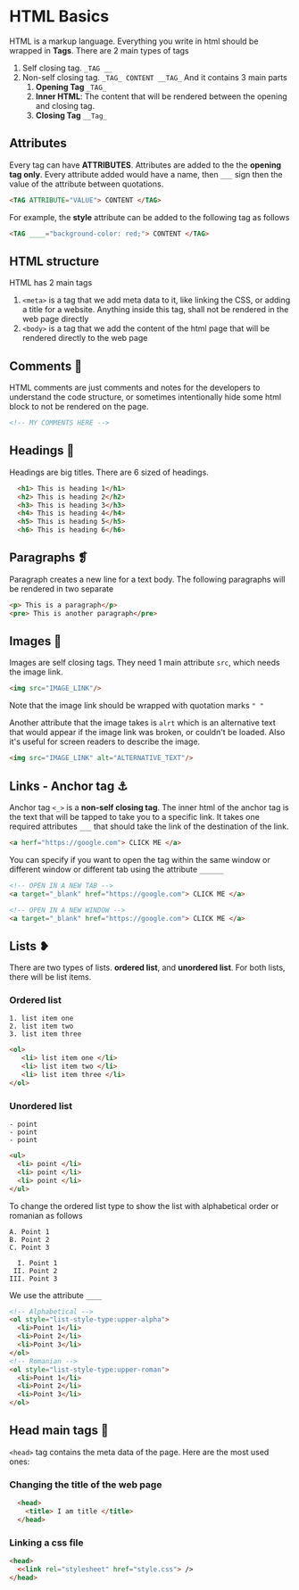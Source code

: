 # HTML Basics

HTML is a markup language. Everything you write in html should be wrapped in **Tags**. There are 2 main types of tags

1. Self closing tag. `_TAG __`
2. Non-self closing tag. `_TAG_ CONTENT __TAG_` And it contains 3 main parts
   1. **Opening Tag** `_TAG_`
   2. **Inner HTML**: The content that will be rendered between the opening and closing tag.
   3. **Closing Tag** `__Tag_`

## Attributes

Every tag can have **ATTRIBUTES**. Attributes are added to the the **opening tag only**.
Every attribute added would have a name, then `___` sign then the value of the attribute between quotations.

```html
<TAG ATTRIBUTE="VALUE"> CONTENT </TAG>
```

For example, the **style** attribute can be added to the following tag as follows

```html
<TAG ____="background-color: red;"> CONTENT </TAG>
```

## HTML structure

HTML has 2 main tags

1. `<meta>` is a tag that we add meta data to it, like linking the CSS, or adding a title for a website. Anything inside this tag, shall not be rendered in the web page directly
2. `<body>` is a tag that we add the content of the html page that will be rendered directly to the web page

## Comments 💬

HTML comments are just comments and notes for the developers to understand the code structure, or sometimes intentionally hide some html block to not be rendered on the page.

```html
<!-- MY COMMENTS HERE -->
```

## Headings 📰

Headings are big titles. There are 6 sized of headings.

```html
  <h1> This is heading 1</h1>
  <h2> This is heading 2</h2>
  <h3> This is heading 3</h3>
  <h4> This is heading 4</h4>
  <h5> This is heading 5</h5>
  <h6> This is heading 6</h6>
```

## Paragraphs ❡

Paragraph creates a new line for a text body.
The following paragraphs will be rendered in two separate

```html
<p> This is a paragraph</p>
<pre> This is another paragraph</pre>
```

## Images 🌁

Images are self closing tags. They need 1 main attribute `src`, which needs the image link.

```html
<img src="IMAGE_LINK"/>
```

Note that the image link should be wrapped with quotation marks `" "`

Another attribute that the image takes is `alrt` which is an alternative text that would appear if the image link was broken, or couldn't be loaded. Also it's useful for screen readers to describe the image.

```html
<img src="IMAGE_LINK" alt="ALTERNATIVE_TEXT"/>
```

## Links - Anchor tag ⚓️

Anchor tag `<_>` is a **non-self closing tag**. The inner html of the anchor tag is the text that will be tapped to take you to a specific link. It takes one required attributes `___` that should take the link of the destination of the link.

```html
<a herf="https://google.com"> CLICK ME </a>
```

You can specify if you want to open the tag within the same window or different window or different tab using the attribute `______`

```html
<!-- OPEN IN A NEW TAB -->
<a target="_blank" href="https://google.com"> CLICK ME </a>

<!-- OPEN IN A NEW WINDOW -->
<a target="_blank" href="https://google.com"> CLICK ME </a>
```

## Lists ❥

There are two types of lists. **ordered list**, and **unordered list**. For both lists, there will be list items.

### Ordered list

```
1. list item one
2. list item two
3. list item three
```

```html
<ol>
   <li> list item one </li>
   <li> list item two </li>
   <li> list item three </li>
</ol>
```

### Unordered list

```
- point
- point
- point
```

```html
<ul>
  <li> point </li>
  <li> point </li>
  <li> point </li>
</ul>
```

To change the ordered list type to show the list with alphabetical order or romanian as follows

```
A. Point 1
B. Point 2
C. Point 3

  I. Point 1
 II. Point 2
III. Point 3
```

We use the attribute `____`

```html
<!-- Alphabetical -->
<ol style="list-style-type:upper-alpha">
  <li>Point 1</li>
  <li>Point 2</li>
  <li>Point 3</li>
</ol>
<!-- Romanian -->
<ol style="list-style-type:upper-roman">
  <li>Point 1</li>
  <li>Point 2</li>
  <li>Point 3</li>
</ol>
```

## Head main tags 🧠

`<head>` tag contains the meta data of the page. Here are the most used ones:

### Changing the title of the web page

```html
  <head>
    <title> I am title </title>
  </head>
```

### Linking a css file

```html
<head>
  <<link rel="stylesheet" href="style.css"> />
</head>
```
